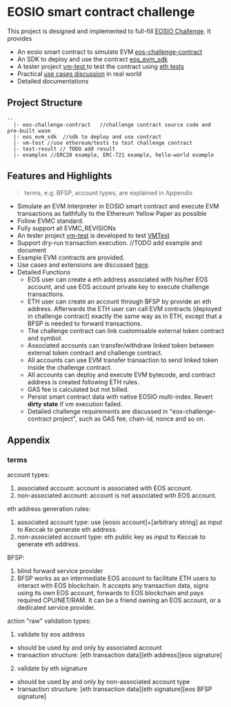 # EOSIO smart contract challenge
This project is designed and implemented to full-fill [EOSIO Challenge](https://eosio.devpost.com). It provides
- An eosio smart contract to simulate EVM [eos-challenge-contract
](https://github.com/eosiosg/eos-challenge-contract)
- An SDK to deploy and use the contract [eos_evm_sdk](https://github.com/eosiosg/eos_evm_sdk)
- A tester project [vm-test
](https://github.com/eosiosg/vm-test) to test the contract using [eth tests](https://github.com/ethereum/tests)
- Practical [use cases discussion](./use_case_discussion.md) in real world 
- Detailed documentations


## Project Structure
```
--
  |- eos-challenge-contract   //challenge contract source code and pre-built wasm
  |- eos_evm_sdk  //sdk to deploy and use contract
  |- vm-test //use ethereum/tests to test challenge contract
  |- test-result // TODO add result
  |- examples //ERC20 example, ERC-721 example, hello-world example
```

## Features and Highlights
> terms, e.g. BFSP, account types, are explained in Appendix

- Simulate an EVM Interpreter in EOSIO smart contract and execute EVM transactions as faithfully to the Ethereum Yellow Paper as possible
- Follow EVMC standard.
- Fully support all EVMC_REVISIONs
- An tester project [vm-test](https://github.com/eosiosg/vm-test) is developed to test [VMTest](https://github.com/ethereum/tests/tree/7497b116a019beb26215cbea4028df068dea06be)
- Support dry-run transaction execution. //TODO add example and document
- Example EVM contracts are provided.
- Use cases and extensions are discussed [here](./use_case_discussion.md).
- Detailed Functions
    - EOS user can create a eth address associated with his/her EOS account, and use EOS account private key to execute challenge transactions.
    - ETH user can create an account through BFSP by provide an eth address. Afterwards the ETH user can call EVM contracts (deployed in challenge contract) exactly the same way as in ETH, except that a BFSP is needed to forward transactions.
    - The challenge contract can link customisable external token contract and symbol.
    - Associated accounts can transfer/withdraw linked token between external token contract and challenge contract.
    - All accounts can use EVM transfer transaction to send linked token inside the challenge contract.
    - All accounts can deploy and execute EVM bytecode, and contract address is created following ETH rules.
    - GAS fee is calculated but not billed.
    - Persist smart contract data with native EOSIO multi-index. Revert **dirty state** if vm execution failed.
    - Detailed challenge requirements are discussed in "eos-challenge-contract project", such as GAS fee, chain-id, nonce and so on.

## Appendix
### terms
account types:
1. associated account: account is associated with EOS account.
2. non-associated account: account is not associated with EOS account.

eth address generation rules:
1. associated account type: use [eosio account]+[arbitrary string] as input to Keccak to generate eth address.
2. non-associated account type: eth public key as input to Keccak to generate eth address.

BFSP:
1. blind forward service provider
2. BFSP works as an intermediate EOS account to facilitate ETH users to interact with EOS blockchain. It accepts any transaction data, signs using its own EOS account, forwards to EOS blockchain and pays required CPU/NET/RAM. It can be a friend owning an EOS account, or a dedicated service provider.

action "raw" validation types:
1. validate by eos address
- should be used by and only by associated account
- transaction structure: [eth transaction data][eth address][eos signature]
2. validate by eth signature
- should be used by and only by non-associated account type
- transaction structure: [eth transaction data][eth signature][eos BFSP signature]